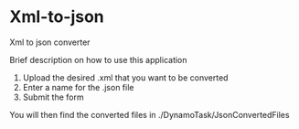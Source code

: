 # Xml-to-json
Xml to json converter

Brief description on how to use this application

1. Upload the desired .xml that you want to be converted
2. Enter a name for the .json file
3. Submit the form

You will then find the converted files in ./DynamoTask/JsonConvertedFiles